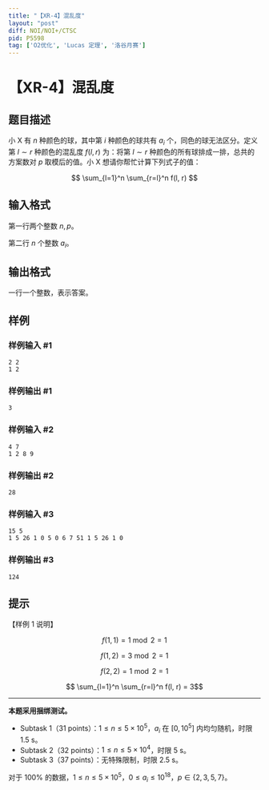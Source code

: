 ```yaml
---
title: "【XR-4】混乱度"
layout: "post"
diff: NOI/NOI+/CTSC
pid: P5598
tag: ['O2优化', 'Lucas 定理', '洛谷月赛']
---
```

# 【XR-4】混乱度
## 题目描述

小 X 有 $n$ 种颜色的球，其中第 $i$ 种颜色的球共有 $a_i$ 个，同色的球无法区分。定义第 $l \sim r$ 种颜色的混乱度 $f(l, r)$ 为：将第 $l \sim r$ 种颜色的所有球排成一排，总共的方案数对 $p$ 取模后的值。小 X 想请你帮忙计算下列式子的值：

$$ \sum_{l=1}^n \sum_{r=l}^n f(l, r) $$
## 输入格式

第一行两个整数 $n, p$。

第二行 $n$ 个整数 $a_i$。

## 输出格式

一行一个整数，表示答案。
## 样例

### 样例输入 #1
```
2 2
1 2

```
### 样例输出 #1
```
3

```
### 样例输入 #2
```
4 7
1 2 8 9

```
### 样例输出 #2
```
28

```
### 样例输入 #3
```
15 5
1 5 26 1 0 5 0 6 7 51 1 5 26 1 0

```
### 样例输出 #3
```
124

```
## 提示

【样例 1 说明】

$$f(1,1) = 1 \bmod 2 = 1$$

$$f(1,2) = 3 \bmod 2 = 1$$

$$f(2,2) = 1 \bmod 2 = 1$$

$$ \sum_{l=1}^n \sum_{r=l}^n f(l, r)  = 3$$

---

**本题采用捆绑测试。**

- Subtask 1（31 points）：$1 \le n \le 5 \times 10^5$，$a_i$ 在 $[0, 10^5]$ 内均匀随机，时限 $1.5 \text{ s}$。
- Subtask 2（32 points）：$1 \le n \le 5 \times 10^4$，时限 $5 \text{ s}$。
- Subtask 3（37 points）：无特殊限制，时限 $2.5 \text{ s}$。

对于 $100\%$ 的数据，$1 \le n \le 5 \times 10^5$，$0 \le a_i \le 10^{18}$，$p \in \{2,3,5,7\}$。
